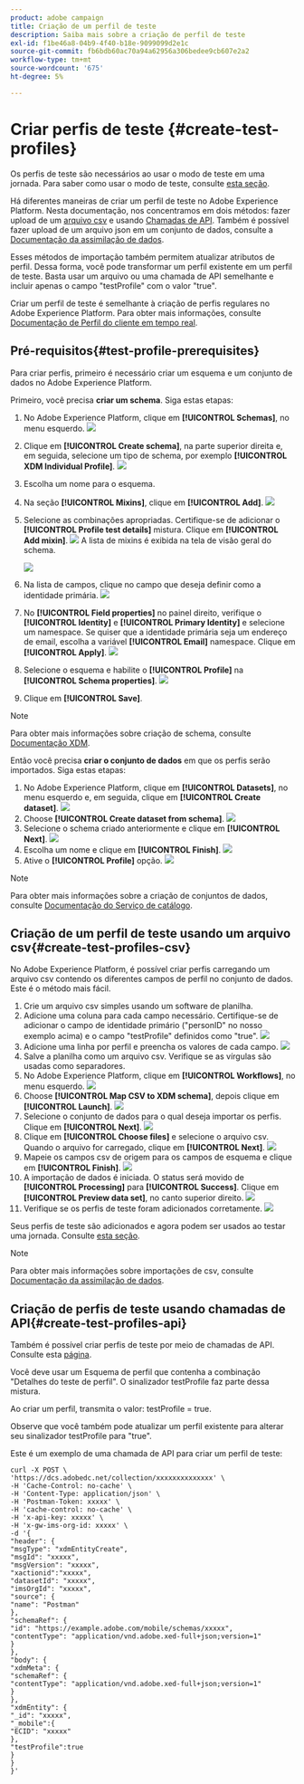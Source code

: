 ```yaml
---
product: adobe campaign
title: Criação de um perfil de teste
description: Saiba mais sobre a criação de perfil de teste
exl-id: f1be46a8-04b9-4f40-b18e-9099099d2e1c
source-git-commit: fb6bdb60ac70a94a62956a306bedee9cb607e2a2
workflow-type: tm+mt
source-wordcount: '675'
ht-degree: 5%

---
```


# Criar perfis de teste {#create-test-profiles}

Os perfis de teste são necessários ao usar o modo de teste em uma jornada. Para saber como usar o modo de teste, consulte [esta seção](../building-journeys/testing-the-journey.md).

Há diferentes maneiras de criar um perfil de teste no Adobe Experience Platform. Nesta documentação, nos concentramos em dois métodos: fazer upload de um [arquivo csv](../building-journeys/creating-test-profiles.md#create-test-profiles-csv) e usando [Chamadas de API](../building-journeys/creating-test-profiles.md#create-test-profiles-api). Também é possível fazer upload de um arquivo json em um conjunto de dados, consulte a [Documentação da assimilação de dados](https://experienceleague.adobe.com/docs/experience-platform/ingestion/tutorials/ingest-batch-data.html#add-data-to-dataset).

Esses métodos de importação também permitem atualizar atributos de perfil. Dessa forma, você pode transformar um perfil existente em um perfil de teste. Basta usar um arquivo ou uma chamada de API semelhante e incluir apenas o campo &quot;testProfile&quot; com o valor &quot;true&quot;.

Criar um perfil de teste é semelhante à criação de perfis regulares no Adobe Experience Platform. Para obter mais informações, consulte [Documentação de Perfil do cliente em tempo real](https://experienceleague.adobe.com/docs/experience-platform/profile/home.html?lang=pt-BR).

## Pré-requisitos{#test-profile-prerequisites}

Para criar perfis, primeiro é necessário criar um esquema e um conjunto de dados no Adobe Experience Platform.

Primeiro, você precisa **criar um schema**. Siga estas etapas:

1. No Adobe Experience Platform, clique em **[!UICONTROL Schemas]**, no menu esquerdo.
   ![](../assets/test-profiles-0.png)
1. Clique em **[!UICONTROL Create schema]**, na parte superior direita e, em seguida, selecione um tipo de schema, por exemplo **[!UICONTROL XDM Individual Profile]**.
   ![](../assets/test-profiles-1.png)
1. Escolha um nome para o esquema.
1. Na seção **[!UICONTROL Mixins]**, clique em **[!UICONTROL Add]**.
   ![](../assets/test-profiles-1-bis.png)
1. Selecione as combinações apropriadas. Certifique-se de adicionar o **[!UICONTROL Profile test details]** mistura. Clique em **[!UICONTROL Add mixin]**.
   ![](../assets/test-profiles-1-ter.png)
A lista de mixins é exibida na tela de visão geral do schema.

   ![](../assets/test-profiles-2.png)
1. Na lista de campos, clique no campo que deseja definir como a identidade primária.
   ![](../assets/test-profiles-3.png)
1. No **[!UICONTROL Field properties]** no painel direito, verifique o **[!UICONTROL Identity]** e **[!UICONTROL Primary Identity]** e selecione um namespace. Se quiser que a identidade primária seja um endereço de email, escolha a variável **[!UICONTROL Email]** namespace. Clique em **[!UICONTROL Apply]**.
   ![](../assets/test-profiles-4.png)
1. Selecione o esquema e habilite o **[!UICONTROL Profile]** na **[!UICONTROL Schema properties]**.
   ![](../assets/test-profiles-5.png)
1. Clique em **[!UICONTROL Save]**.

>[!NOTE]
>
>Para obter mais informações sobre criação de schema, consulte [Documentação XDM](https://experienceleague.adobe.com/docs/experience-platform/xdm/ui/resources/schemas.html#prerequisites).

Então você precisa **criar o conjunto de dados** em que os perfis serão importados. Siga estas etapas:

1. No Adobe Experience Platform, clique em **[!UICONTROL Datasets]**, no menu esquerdo e, em seguida, clique em **[!UICONTROL Create dataset]**.
   ![](../assets/test-profiles-6.png)
1. Choose **[!UICONTROL Create dataset from schema]**.
   ![](../assets/test-profiles-7.png)
1. Selecione o schema criado anteriormente e clique em **[!UICONTROL Next]**.
   ![](../assets/test-profiles-8.png)
1. Escolha um nome e clique em **[!UICONTROL Finish]**.
   ![](../assets/test-profiles-9.png)
1. Ative o **[!UICONTROL Profile]** opção.
   ![](../assets/test-profiles-10.png)

>[!NOTE]
>
> Para obter mais informações sobre a criação de conjuntos de dados, consulte [Documentação do Serviço de catálogo](https://experienceleague.adobe.com/docs/experience-platform/catalog/datasets/user-guide.html#getting-started).

## Criação de um perfil de teste usando um arquivo csv{#create-test-profiles-csv}

No Adobe Experience Platform, é possível criar perfis carregando um arquivo csv contendo os diferentes campos de perfil no conjunto de dados. Este é o método mais fácil.

1. Crie um arquivo csv simples usando um software de planilha.
1. Adicione uma coluna para cada campo necessário. Certifique-se de adicionar o campo de identidade primário (&quot;personID&quot; no nosso exemplo acima) e o campo &quot;testProfile&quot; definidos como &quot;true&quot;.
   ![](../assets/test-profiles-11.png)
1. Adicione uma linha por perfil e preencha os valores de cada campo.
   ![](../assets/test-profiles-12.png)
1. Salve a planilha como um arquivo csv. Verifique se as vírgulas são usadas como separadores.
1. No Adobe Experience Platform, clique em **[!UICONTROL Workflows]**, no menu esquerdo.
   ![](../assets/test-profiles-14.png)
1. Choose **[!UICONTROL Map CSV to XDM schema]**, depois clique em **[!UICONTROL Launch]**.
   ![](../assets/test-profiles-16.png)
1. Selecione o conjunto de dados para o qual deseja importar os perfis. Clique em **[!UICONTROL Next]**.
   ![](../assets/test-profiles-17.png)
1. Clique em **[!UICONTROL Choose files]** e selecione o arquivo csv. Quando o arquivo for carregado, clique em **[!UICONTROL Next]**.
   ![](../assets/test-profiles-18.png)
1. Mapeie os campos csv de origem para os campos de esquema e clique em **[!UICONTROL Finish]**.
   ![](../assets/test-profiles-19.png)
1. A importação de dados é iniciada. O status será movido de **[!UICONTROL Processing]** para **[!UICONTROL Success]**. Clique em **[!UICONTROL Preview data set]**, no canto superior direito.
   ![](../assets/test-profiles-20.png)
1. Verifique se os perfis de teste foram adicionados corretamente.
   ![](../assets/test-profiles-21.png)

Seus perfis de teste são adicionados e agora podem ser usados ao testar uma jornada. Consulte [esta seção](../building-journeys/testing-the-journey.md).
>[!NOTE]
>
> Para obter mais informações sobre importações de csv, consulte [Documentação da assimilação de dados](https://experienceleague.adobe.com/docs/experience-platform/ingestion/tutorials/map-a-csv-file.html#tutorials).

## Criação de perfis de teste usando chamadas de API{#create-test-profiles-api}

Também é possível criar perfis de teste por meio de chamadas de API. Consulte esta [página](https://experienceleague.adobe.com/docs/experience-platform/profile/home.html?lang=pt-BR).

Você deve usar um Esquema de perfil que contenha a combinação &quot;Detalhes do teste de perfil&quot;. O sinalizador testProfile faz parte dessa mistura.

Ao criar um perfil, transmita o valor: testProfile = true.

Observe que você também pode atualizar um perfil existente para alterar seu sinalizador testProfile para &quot;true&quot;.

Este é um exemplo de uma chamada de API para criar um perfil de teste:

```
curl -X POST \
'https://dcs.adobedc.net/collection/xxxxxxxxxxxxxx' \
-H 'Cache-Control: no-cache' \
-H 'Content-Type: application/json' \
-H 'Postman-Token: xxxxx' \
-H 'cache-control: no-cache' \
-H 'x-api-key: xxxxx' \
-H 'x-gw-ims-org-id: xxxxx' \
-d '{
"header": {
"msgType": "xdmEntityCreate",
"msgId": "xxxxx",
"msgVersion": "xxxxx",
"xactionid":"xxxxx",
"datasetId": "xxxxx",
"imsOrgId": "xxxxx",
"source": {
"name": "Postman"
},
"schemaRef": {
"id": "https://example.adobe.com/mobile/schemas/xxxxx",
"contentType": "application/vnd.adobe.xed-full+json;version=1"
}
},
"body": {
"xdmMeta": {
"schemaRef": {
"contentType": "application/vnd.adobe.xed-full+json;version=1"
}
},
"xdmEntity": {
"_id": "xxxxx",
"_mobile":{
"ECID": "xxxxx"
},
"testProfile":true
}
}
}'
```
